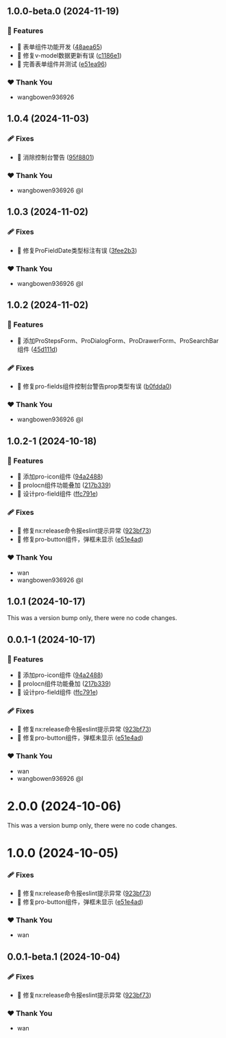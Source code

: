 ## 1.0.0-beta.0 (2024-11-19)


### 🚀 Features

- 🚀 表单组件功能开发 ([48aea65](https://github.com/Augenstern936/element-plus-pro/commit/48aea65))
- 🚀 修复v-model数据更新有误 ([c1186e1](https://github.com/Augenstern936/element-plus-pro/commit/c1186e1))
- 🚀 完善表单组件并测试 ([e51ea96](https://github.com/Augenstern936/element-plus-pro/commit/e51ea96))

### ❤️  Thank You

- wangbowen936926

## 1.0.4 (2024-11-03)


### 🩹 Fixes

- 🐛 消除控制台警告 ([95f8801](https://github.com/Augenstern936/element-plus-pro/commit/95f8801))

### ❤️  Thank You

- wangbowen936926 @l

## 1.0.3 (2024-11-02)


### 🩹 Fixes

- 🐛 修复ProFieldDate类型标注有误 ([3fee2b3](https://github.com/Augenstern936/element-plus-pro/commit/3fee2b3))

### ❤️  Thank You

- wangbowen936926 @l

## 1.0.2 (2024-11-02)


### 🚀 Features

- 🚀 添加ProStepsForm、ProDialogForm、ProDrawerForm、ProSearchBar组件 ([45d111d](https://github.com/Augenstern936/element-plus-pro/commit/45d111d))

### 🩹 Fixes

- 🐛 修复pro-fields组件控制台警告prop类型有误 ([b0fdda0](https://github.com/Augenstern936/element-plus-pro/commit/b0fdda0))

### ❤️  Thank You

- wangbowen936926 @l

## 1.0.2-1 (2024-10-18)


### 🚀 Features

- 🚀 添加pro-icon组件 ([94a2488](https://github.com/Augenstern936/element-plus-pro/commit/94a2488))
- 🚀 proIocn组件功能叠加 ([217b339](https://github.com/Augenstern936/element-plus-pro/commit/217b339))
- 🚀 设计pro-field组件 ([ffc791e](https://github.com/Augenstern936/element-plus-pro/commit/ffc791e))

### 🩹 Fixes

- 🐛 修复nx:release命令报eslint提示异常 ([923bf73](https://github.com/Augenstern936/element-plus-pro/commit/923bf73))
- 🐛 修复pro-button组件，弹框未显示 ([e51e4ad](https://github.com/Augenstern936/element-plus-pro/commit/e51e4ad))

### ❤️  Thank You

- wan
- wangbowen936926 @l

## 1.0.1 (2024-10-17)

This was a version bump only, there were no code changes.

## 0.0.1-1 (2024-10-17)


### 🚀 Features

- 🚀 添加pro-icon组件 ([94a2488](https://github.com/Augenstern936/element-plus-pro/commit/94a2488))
- 🚀 proIocn组件功能叠加 ([217b339](https://github.com/Augenstern936/element-plus-pro/commit/217b339))
- 🚀 设计pro-field组件 ([ffc791e](https://github.com/Augenstern936/element-plus-pro/commit/ffc791e))

### 🩹 Fixes

- 🐛 修复nx:release命令报eslint提示异常 ([923bf73](https://github.com/Augenstern936/element-plus-pro/commit/923bf73))
- 🐛 修复pro-button组件，弹框未显示 ([e51e4ad](https://github.com/Augenstern936/element-plus-pro/commit/e51e4ad))

### ❤️  Thank You

- wan
- wangbowen936926 @l

# 2.0.0 (2024-10-06)

This was a version bump only, there were no code changes.

# 1.0.0 (2024-10-05)


### 🩹 Fixes

- 🐛 修复nx:release命令报eslint提示异常 ([923bf73](https://github.com/Augenstern936/element-plus-pro/commit/923bf73))
- 🐛 修复pro-button组件，弹框未显示 ([e51e4ad](https://github.com/Augenstern936/element-plus-pro/commit/e51e4ad))

### ❤️  Thank You

- wan

## 0.0.1-beta.1 (2024-10-04)


### 🩹 Fixes

- 🐛 修复nx:release命令报eslint提示异常 ([923bf73](https://github.com/Augenstern936/element-plus-pro/commit/923bf73))

### ❤️  Thank You

- wan